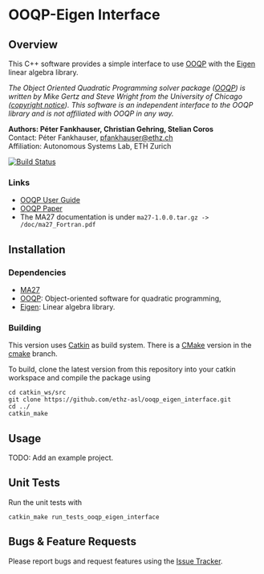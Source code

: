 OOQP-Eigen Interface
======================

Overview
---------------

This C++ software provides a simple interface to use [OOQP] with the [Eigen] linear algebra library.

*The Object Oriented Quadratic Programming solver package ([OOQP]) is written by Mike Gertz and Steve Wright from the University of Chicago ([copyright notice](http://pages.cs.wisc.edu/~swright/ooqp/COPYRIGHT.html)). This software is an independent interface to the OOQP library and is not affiliated with OOQP in any way.*

**Authors: Péter Fankhauser, Christian Gehring, Stelian Coros**<br />
Contact: Péter Fankhauser, pfankhauser@ethz.ch<br />
Affiliation: Autonomous Systems Lab, ETH Zurich

[![Build Status](https://ci.leggedrobotics.com/buildStatus/icon?job=github_ethz-asl/ooqp_eigen_interface/master)](https://ci.leggedrobotics.com/job/github_ethz-asl/job/ooqp_eigen_interface/job/master/)

### Links

* [OOQP User Guide](http://pages.cs.wisc.edu/~swright/ooqp/ooqp-userguide.pdf)
* [OOQP Paper](http://pages.cs.wisc.edu/~swright/ooqp/ooqp-paper.pdf)
* The MA27 documentation is under `ma27-1.0.0.tar.gz -> /doc/ma27_Fortran.pdf`


Installation
------------

### Dependencies

- [MA27](https://github.com/HITSZ-LeggedRobotics/ma27)
- [OOQP](https://github.com/HITSZ-LeggedRobotics/OOQP): Object-oriented software for quadratic programming,
- [Eigen]: Linear algebra library.

### Building

This version uses [Catkin] as build system. There is a [CMake] version in the [cmake](https://github.com/ethz-asl/ooqp_eigen_interface/tree/cmake) branch.

To build, clone the latest version from this repository into your catkin workspace and compile the package using

	cd catkin_ws/src
	git clone https://github.com/ethz-asl/ooqp_eigen_interface.git
	cd ../
	catkin_make


Usage
------------

TODO: Add an example project.


Unit Tests
------------

Run the unit tests with

	catkin_make run_tests_ooqp_eigen_interface


Bugs & Feature Requests
------------

Please report bugs and request features using the [Issue Tracker](https://github.com/ethz-asl/ooqp-eigen_interface/issues).


[OOQP]: http://pages.cs.wisc.edu/~swright/ooqp/
[Eigen]: http://eigen.tuxfamily.org
[Catkin]: http://wiki.ros.org/catkin
[CMake]: http://www.cmake.org/
